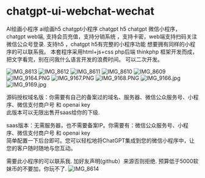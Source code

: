 # chatgpt-ui-webchat-wechat
AI绘画小程序
ai绘画h5
chatgpt小程序
chatgpt h5
chatgpt 微信小程序，chatgpt  web端, 支持会员充值，支持分销系统 ，支持卡密，web端支持扫码关注微信公众号登录. 支持h5 ，chatgpt h5有完整的小程序功能
想要拥有同样的小程序的可以联系我。   本套程序采用html+js+css    php后端  thinkphp 框架开发而成，把文字看完，别在问我什么语言开发的浪费时间。 可以二次开发。 

![IMG_8613](https://user-images.githubusercontent.com/48946411/229295578-8809864a-7167-4ba6-9608-d095f3be52b2.jpg)
![IMG_8612](https://user-images.githubusercontent.com/48946411/229295579-b5e53dab-58a0-4cce-b9bb-987ed70a24fe.PNG)
![IMG_8611](https://user-images.githubusercontent.com/48946411/229295581-5497561e-9cc1-4f09-bd54-416a9d2a1693.PNG)
![IMG_8610](https://user-images.githubusercontent.com/48946411/229295583-87e56e53-a866-49b6-8a0c-a4e73250d818.PNG)
![IMG_8609](https://user-images.githubusercontent.com/48946411/229295585-22534b43-5887-45aa-8f74-66610c6d2362.PNG)
![IMG_9164.PNG](https://github.com/songkea/chatgpt-ui-webchat-wechat/blob/main/IMG_9164.PNG)
![IMG_9167.PNG](https://github.com/songkea/chatgpt-ui-webchat-wechat/blob/main/IMG_9167.PNG)
![IMG_9168.PNG](https://github.com/songkea/chatgpt-ui-webchat-wechat/blob/main/IMG_9168.PNG)
![IMG_9166.jpg](https://github.com/songkea/chatgpt-ui-webchat-wechat/blob/main/IMG_9164.jpg)
![IMG_9169.jpg](https://github.com/songkea/chatgpt-ui-webchat-wechat/blob/main/IMG_9169.jpg)



源码授权域名版：你需要有自己的备案过的域名、服务器、微信公众服务号、小程序、微信支付商户号 和 openai key  
       此版本可以无限出售开saas给你的下级.
       
saas版本：无需服务器，也不需要备案IP。你需要有：微信公众服务号、小程序、微信支付商户号 和 openai key  
    简单配置一下后台即可。您可以轻松地将ChatGPT集成到您的微信小程序中，让您的客户随时随地与您互动。


需要此小程序的可以联系我. 
加好友声明(github）来源否则拒绝.  预算低于5000软妹币的不要加，你玩不了.
![IMG_8614](https://user-images.githubusercontent.com/48946411/229295696-2727138f-d07f-4386-981d-e7b68eb30a17.jpg)

